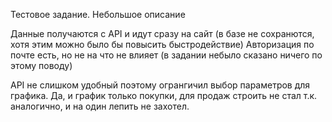 Тестовое задание. Небольшое описание

Данные получаются с API и идут сразу на сайт (в базе не сохранются, хотя этим можно было бы повысить быстродействие)
Авторизация по почте есть, но не на что не влияет (в задании небыло сказано ничего по этому поводу)

API не слишком удобный поэтому огрангичил выбор параметров для графика. Да, и график только покупки, 
для продаж строить не стал т.к. аналогично, и на один лепить не захотел.

